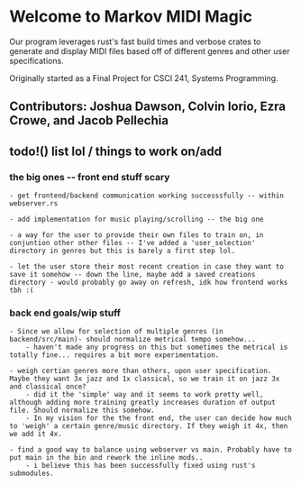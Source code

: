 # Welcome to Markov MIDI Magic       

Our program leverages rust's fast build times and verbose crates to generate and display MIDI files based off of different genres and other user specifications.  

Originally started as a Final Project for CSCI 241, Systems Programming.

## Contributors: Joshua Dawson, Colvin Iorio, Ezra Crowe, and Jacob Pellechia  

## todo!() list lol / things to work on/add

### the big ones -- front end stuff scary

    - get frontend/backend communication working successsfully -- within webserver.rs

    - add implementation for music playing/scrolling -- the big one

    - a way for the user to provide their own files to train on, in conjuntion other other files -- I've added a 'user_selection' directory in genres but this is barely a first step lol.

    - let the user store their most recent creation in case they want to save it somehow -- down the line, maybe add a saved creations directory - would probably go away on refresh, idk how frontend works tbh :(


### back end goals/wip stuff

    - Since we allow for selection of multiple genres (in backend/src/main)- should normalize metrical tempo somehow...
        - haven't made any progress on this but sometimes the metrical is totally fine... requires a bit more experimentation.

    - weigh certian genres more than others, upon user specification. Maybe they want 3x jazz and 1x classical, so we train it on jazz 3x and classical once? 
        - did it the 'simple' way and it seems to work pretty well, although adding more training greatly increases duration of output file. Should normalize this somehow. 
        - In my vision for the the front end, the user can decide how much to 'weigh' a certain genre/music directory. If they weigh it 4x, then we add it 4x. 
        
    - find a good way to balance using webserver vs main. Probably have to put main in the bin and rework the inline mods.. 
        - i believe this has been successfully fixed using rust's submodules.